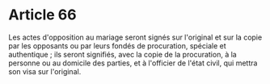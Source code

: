 # Article 66

Les actes d'opposition au mariage seront signés sur l'original et sur la copie par les opposants ou par leurs fondés de procuration, spéciale et authentique ; ils seront signifiés, avec la copie de la procuration, à la personne ou au domicile des parties, et à l'officier de l'état civil, qui mettra son visa sur l'original.
